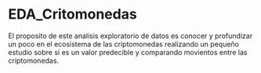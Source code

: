 # EDA_Critomonedas
El proposito de este analisis exploratorio de datos es conocer y profundizar un poco en el ecosistema de las criptomonedas realizando un pequeño estudio sobre si es un valor predecible y comparando movientos entre las criptomonedas.
